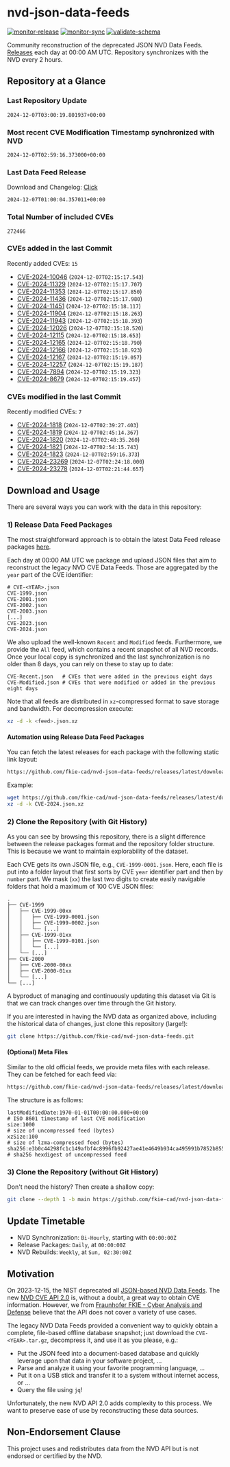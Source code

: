 # nvd-json-data-feeds

[![monitor-release](https://github.com/fkie-cad/nvd-json-data-feeds/actions/workflows/monitor_release.yml/badge.svg)](https://github.com/fkie-cad/nvd-json-data-feeds/actions/workflows/monitor_release.yml)
[![monitor-sync](https://github.com/fkie-cad/nvd-json-data-feeds/actions/workflows/monitor_sync.yml/badge.svg)](https://github.com/fkie-cad/nvd-json-data-feeds/actions/workflows/monitor_sync.yml)
[![validate-schema](https://github.com/fkie-cad/nvd-json-data-feeds/actions/workflows/validate_schema.yml/badge.svg)](https://github.com/fkie-cad/nvd-json-data-feeds/actions/workflows/validate_schema.yml)

Community reconstruction of the deprecated JSON NVD Data Feeds.
[Releases](https://github.com/fkie-cad/nvd-json-data-feeds/releases/latest) each day at 00:00 AM UTC.
Repository synchronizes with the NVD every 2 hours.

## Repository at a Glance

### Last Repository Update

```plain
2024-12-07T03:00:19.801937+00:00
```

### Most recent CVE Modification Timestamp synchronized with NVD

```plain
2024-12-07T02:59:16.373000+00:00
```

### Last Data Feed Release

Download and Changelog: [Click](https://github.com/fkie-cad/nvd-json-data-feeds/releases/latest)

```plain
2024-12-07T01:00:04.357011+00:00
```

### Total Number of included CVEs

```plain
272466
```

### CVEs added in the last Commit

Recently added CVEs: `15`

- [CVE-2024-10046](CVE-2024/CVE-2024-100xx/CVE-2024-10046.json) (`2024-12-07T02:15:17.543`)
- [CVE-2024-11329](CVE-2024/CVE-2024-113xx/CVE-2024-11329.json) (`2024-12-07T02:15:17.707`)
- [CVE-2024-11353](CVE-2024/CVE-2024-113xx/CVE-2024-11353.json) (`2024-12-07T02:15:17.850`)
- [CVE-2024-11436](CVE-2024/CVE-2024-114xx/CVE-2024-11436.json) (`2024-12-07T02:15:17.980`)
- [CVE-2024-11451](CVE-2024/CVE-2024-114xx/CVE-2024-11451.json) (`2024-12-07T02:15:18.117`)
- [CVE-2024-11904](CVE-2024/CVE-2024-119xx/CVE-2024-11904.json) (`2024-12-07T02:15:18.263`)
- [CVE-2024-11943](CVE-2024/CVE-2024-119xx/CVE-2024-11943.json) (`2024-12-07T02:15:18.393`)
- [CVE-2024-12026](CVE-2024/CVE-2024-120xx/CVE-2024-12026.json) (`2024-12-07T02:15:18.520`)
- [CVE-2024-12115](CVE-2024/CVE-2024-121xx/CVE-2024-12115.json) (`2024-12-07T02:15:18.653`)
- [CVE-2024-12165](CVE-2024/CVE-2024-121xx/CVE-2024-12165.json) (`2024-12-07T02:15:18.790`)
- [CVE-2024-12166](CVE-2024/CVE-2024-121xx/CVE-2024-12166.json) (`2024-12-07T02:15:18.923`)
- [CVE-2024-12167](CVE-2024/CVE-2024-121xx/CVE-2024-12167.json) (`2024-12-07T02:15:19.057`)
- [CVE-2024-12257](CVE-2024/CVE-2024-122xx/CVE-2024-12257.json) (`2024-12-07T02:15:19.187`)
- [CVE-2024-7894](CVE-2024/CVE-2024-78xx/CVE-2024-7894.json) (`2024-12-07T02:15:19.323`)
- [CVE-2024-8679](CVE-2024/CVE-2024-86xx/CVE-2024-8679.json) (`2024-12-07T02:15:19.457`)


### CVEs modified in the last Commit

Recently modified CVEs: `7`

- [CVE-2024-1818](CVE-2024/CVE-2024-18xx/CVE-2024-1818.json) (`2024-12-07T02:39:27.403`)
- [CVE-2024-1819](CVE-2024/CVE-2024-18xx/CVE-2024-1819.json) (`2024-12-07T02:45:14.367`)
- [CVE-2024-1820](CVE-2024/CVE-2024-18xx/CVE-2024-1820.json) (`2024-12-07T02:48:35.260`)
- [CVE-2024-1821](CVE-2024/CVE-2024-18xx/CVE-2024-1821.json) (`2024-12-07T02:54:15.743`)
- [CVE-2024-1823](CVE-2024/CVE-2024-18xx/CVE-2024-1823.json) (`2024-12-07T02:59:16.373`)
- [CVE-2024-23269](CVE-2024/CVE-2024-232xx/CVE-2024-23269.json) (`2024-12-07T02:24:18.000`)
- [CVE-2024-23278](CVE-2024/CVE-2024-232xx/CVE-2024-23278.json) (`2024-12-07T02:21:44.657`)


## Download and Usage

There are several ways you can work with the data in this repository:

### 1) Release Data Feed Packages

The most straightforward approach is to obtain the latest Data Feed release packages [here](https://github.com/fkie-cad/nvd-json-data-feeds/releases/latest).

Each day at 00:00 AM UTC we package and upload JSON files that aim to reconstruct the legacy NVD CVE Data Feeds.
Those are aggregated by the `year` part of the CVE identifier:

```
# CVE-<YEAR>.json
CVE-1999.json
CVE-2001.json
CVE-2002.json
CVE-2003.json
[...]
CVE-2023.json
CVE-2024.json
```

We also upload the well-known `Recent` and `Modified` feeds.
Furthermore, we provide the `All` feed, which contains a recent snapshot of all NVD records.
Once your local copy is synchronized and the last synchronization is no older than 8 days, you can rely on these to stay up to date:

```plain
CVE-Recent.json   # CVEs that were added in the previous eight days
CVE-Modified.json # CVEs that were modified or added in the previous eight days
```

Note that all feeds are distributed in `xz`-compressed format to save storage and bandwidth.
For decompression execute:

```sh
xz -d -k <feed>.json.xz
```

#### Automation using Release Data Feed Packages

You can fetch the latest releases for each package with the following static link layout:

```sh
https://github.com/fkie-cad/nvd-json-data-feeds/releases/latest/download/CVE-<YEAR>.json.xz
```

Example:

```sh
wget https://github.com/fkie-cad/nvd-json-data-feeds/releases/latest/download/CVE-2024.json.xz
xz -d -k CVE-2024.json.xz
```

### 2) Clone the Repository (with Git History)

As you can see by browsing this repository, there is a slight difference between the release packages format and the repository folder structure.
This is because we want to maintain explorability of the dataset.

Each CVE gets its own JSON file, e.g., `CVE-1999-0001.json`.
Here, each file is put into a folder layout that first sorts by CVE `year` identifier part and then by `number` part.
We mask (`xx`) the last two digits to create easily navigable folders that hold a maximum of 100 CVE JSON files:

```plain
.
├── CVE-1999
│   ├── CVE-1999-00xx
│   │   ├── CVE-1999-0001.json
│   │   ├── CVE-1999-0002.json
│   │   └── [...]
│   ├── CVE-1999-01xx
│   │   ├── CVE-1999-0101.json
│   │   └── [...]
│   └── [...]
├── CVE-2000
│   ├── CVE-2000-00xx
│   ├── CVE-2000-01xx
│   └── [...]
└── [...]
```

A byproduct of managing and continuously updating this dataset via Git is that we can track changes over time through the Git history.

If you are interested in having the NVD data as organized above, including the historical data of changes, just clone this repository (large!):

```sh
git clone https://github.com/fkie-cad/nvd-json-data-feeds.git
```

#### (Optional) Meta Files

Similar to the old official feeds, we provide meta files with each release. They can be fetched for each feed via:

```sh
https://github.com/fkie-cad/nvd-json-data-feeds/releases/latest/download/CVE-<YEAR>.meta
```

The structure is as follows:

```plain
lastModifiedDate:1970-01-01T00:00:00.000+00:00                          # ISO 8601 timestamp of last CVE modification
size:1000                                                               # size of uncompressed feed (bytes)
xzSize:100                                                              # size of lzma-compressed feed (bytes)
sha256:e3b0c44298fc1c149afbf4c8996fb92427ae41e4649b934ca495991b7852b855 # sha256 hexdigest of uncompressed feed
```

### 3) Clone the Repository (without Git History)

Don't need the history? Then create a shallow copy:

```sh
git clone --depth 1 -b main https://github.com/fkie-cad/nvd-json-data-feeds.git
```


## Update Timetable

* NVD Synchronization: `Bi-Hourly`, starting with `00:00:00Z`
* Release Packages: `Daily`, at `00:00:00Z`
* NVD Rebuilds: `Weekly`, at `Sun, 02:30:00Z`


## Motivation

On 2023-12-15, the NIST deprecated all [JSON-based NVD Data Feeds](https://nvd.nist.gov/vuln/data-feeds#divRetirementBanner-1).
The new [NVD CVE API 2.0](https://nvd.nist.gov/developers/vulnerabilities) is, without a doubt, a great way to obtain CVE information.
However, we from [Fraunhofer FKIE - Cyber Analysis and Defense](https://www.fkie.fraunhofer.de/en/departments/cad.html) believe that the API does not cover a variety of use cases.

The legacy NVD Data Feeds provided a convenient way to quickly obtain a complete, file-based offline database snapshot; just download the `CVE-<YEAR>.tar.gz`, decompress it, and use it as you please, e.g.:

- Put the JSON feed into a document-based database and quickly leverage upon that data in your software project, ...
- Parse and analyze it using your favorite programming language, ...
- Put it on a USB stick and transfer it to a system without internet access, or ...
- Query the file using `jq`!

Unfortunately, the new NVD API 2.0 adds complexity to this process.
We want to preserve ease of use by reconstructing these data sources.

## Non-Endorsement Clause

This project uses and redistributes data from the NVD API but is not endorsed or certified by the NVD.